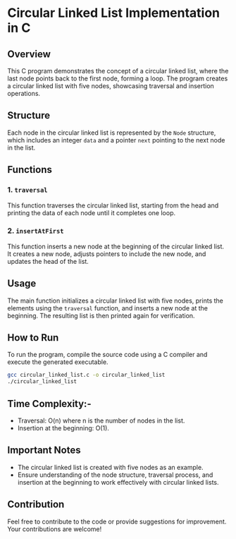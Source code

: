 # Circular Linked List Implementation in C

## Overview

This C program demonstrates the concept of a circular linked list, where the last node points back to the first node, forming a loop. The program creates a circular linked list with five nodes, showcasing traversal and insertion operations.

## Structure

Each node in the circular linked list is represented by the `Node` structure, which includes an integer `data` and a pointer `next` pointing to the next node in the list.

## Functions

### 1. `traversal`

This function traverses the circular linked list, starting from the head and printing the data of each node until it completes one loop.

### 2. `insertAtFirst`

This function inserts a new node at the beginning of the circular linked list. It creates a new node, adjusts pointers to include the new node, and updates the head of the list.

## Usage

The main function initializes a circular linked list with five nodes, prints the elements using the `traversal` function, and inserts a new node at the beginning. The resulting list is then printed again for verification.

## How to Run

To run the program, compile the source code using a C compiler and execute the generated executable.

```bash
gcc circular_linked_list.c -o circular_linked_list
./circular_linked_list
```

## Time Complexity:-

- Traversal: O(n) where n is the number of nodes in the list.
- Insertion at the beginning: O(1).

## Important Notes

- The circular linked list is created with five nodes as an example.
- Ensure understanding of the node structure, traversal process, and insertion at the beginning to work effectively with circular linked lists.

## Contribution

Feel free to contribute to the code or provide suggestions for improvement. Your contributions are welcome!
